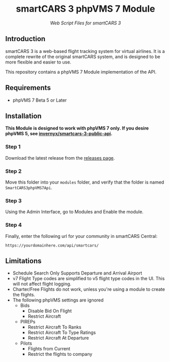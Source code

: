 <h1 align="center">smartCARS 3 phpVMS 7 Module</h1>
<div align="center">
    <i>Web Script Files for smartCARS 3</i>
</div>

## Introduction
smartCARS 3 is a web-based flight tracking system for virtual airlines. It is a complete rewrite of the original smartCARS
system, and is designed to be more flexible and easier to use.

This repository contains a phpVMS 7 Module implementation of the API.
## Requirements
- phpVMS 7 Beta 5 or Later

## Installation
**This Module is designed to work with phpVMS 7 only. If you desire phpVMS 5, see 
[invernyx/smartcars-3-public-api](https://github.com/invernyx/smartcars-3-public-api).**

### Step 1
Download the latest release from the [releases page](https://github.com/invernyx/smartcars-3-public-api/releases).

### Step 2
Move this folder into your `modules` folder, and verify that the folder is named `SmartCARS3phpVMS7Api`.

### Step 3
Using the Admin Interface, go to Modules and Enable the module.

### Step 4
Finally, enter the following url for your community in smartCARS Central:
```text
https://yourdomainhere.com/api/smartcars/
```

## Limitations

* Schedule Search Only Supports Departure and Arrival Airport
* v7 Flight Type codes are simplified to v5 flight type codes in the UI. This will not affect flight logging.
* Charter/Free Flights do not work, unless you're using a module to create the flights.
* The following phpVMS settings are ignored
  * Bids
    * Disable Bid On Flight
    * Restrict Aircraft
  * PIREPs
    * Restrict Aircraft To Ranks
    * Restrict Aircraft To Type Ratings
    * Restrict Aircraft At Departure
  * Pilots
    * Flights from Current
    * Restrict the flights to company
